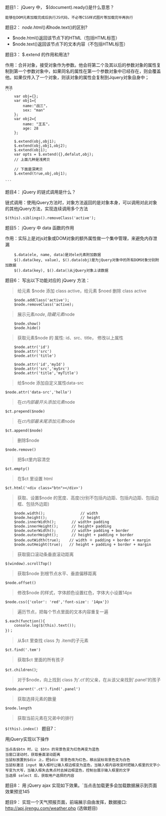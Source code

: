 题目1： jQuery 中， $(document).ready()是什么意思？

    能够在DOM元素加载完成后执行JS代码，不必等CSS样式图片等加载完毕再执行

题目2： $node.html()和$node.text()的区别?
* $node.html()返回该节点下的HTML（包括HTML标签）
* $node.text()返回该节点下的文本内容（不包括HTML标签）

题目3： $.extend 的作用和用法? 
    
  作用：合并对象，接受对象作为参数。他会将第二个及其以后的参数对象的属性复制到第一个参数对象中，如果同名的属性在第一个参数对象中已经存在，则会覆盖他。如果仅传入了一个对象，则该对象的属性会复制到Jquery对象自身中；

    用法
    ```
        var obj={};
        var obj1={
            name:"战三"，
            sex: "man"
        };
        var obj2={
            name: "王五"，
            age: 28
        };

        $.extend(obj,obj1);
        $.extend(obj,obj1,obj2);
        $.extend(obj1);
        var opts = $.extend({},defalut,obj);
        // 上面几种是浅拷贝  

        // 下面是深拷贝 
        $.extend(true,obj,obj1);
   
    ```   

题目4： jQuery 的链式调用是什么？

链式调用：使用jQuery方法时，对象方法返回的是对象本身，可以调用对此对象的其他jQuery方法，实现连续调用多个方法

`$(this).siblings().removeClass('active');`

题目5： jQuery 中 data 函数的作用

作用：实际上是对js对象或DOM对象的额外属性做一个集中管理，来避免内存泄漏
```
    $.data(ele, name, data)是对ele元素附加数据
    $().data(key, value), $().data(obj)是为jQuery对象中的所有DOM对象分别附加数据
    $().data(key), $().data()从jQuery对象上读数据
```
题目6： 写出以下功能对应的 jQuery 方法：

> 给元素 $node 添加 class active，给元素 $noed 删除 class active
```
    $node.addClass('active');
    $node.removeClass('active);
```

>展示元素$node, 隐藏元素$node
```
    $node.show()
    $node.hide()
```

>获取元素$node 的 属性: id、src、title， 修改以上属性
```
    $node.attr('id')
    $node.attr('src')
    $node.attr('title')

    $node.attr('id','myId')
    $node.attr('src','mySrc')
    $node.attr('title','myTitle')
```
>给$node 添加自定义属性data-src

`$node.attr('data-src','hello')`

>在$ct 内部最开头添加元素$node

`$ct.prepend($node)`

>在$ct 内部最末尾添加元素$node

`$ct.append($node)`

>删除$node

`$node.remove()`

>把$ct里内容清空

`$ct.empty()`

>在$ct 里设置 html <div class="btn"></div>

`$ct.html('<div class="btn"></div>')`

>获取、设置$node 的宽度、高度(分别不包括内边距、包括内边距、包括边框、包括外边距)

```
    $node.width();                // width
    $node.height();               // height
    $node.innerWidth();       // width+ padding
    $node.innerHeight();      // height+ padding
    $node.outerWidth();       // width+ padding + border
    $node.outerHeight();      // height + padding + border
    $node.outWidth(true);    // width ＋ padding + border + margin
    $node.outHeight(true);   // height + padding + border + margin
```

>获取窗口滚动条垂直滚动距离

`$(window).scrollTop()`

>获取$node 到根节点水平、垂直偏移距离

`$node.offset()`

>修改$node 的样式，字体颜色设置红色，字体大小设置14px

`$node.css({'color': 'red','font-size': '14px'})`

>遍历节点，把每个节点里面的文本内容重复一遍

```
$.each(function(){
    console.log($(this).text());
})；
```
>从$ct 里查找 class 为 .item的子元素

`$ct.find('.tem')`
>获取$ct 里面的所有孩子

`$ct.children()`;

>对于$node，向上找到 class 为'.ct'的父亲，在从该父亲找到'.panel'的孩子

`$node.parent('.ct').find('.panel')`

>获取选择元素的数量

`$node.length`

>获取当前元素在兄弟中的排行

`$(this).index()
`
题目7：

用jQuery实现以下操作

    当点击$btn 时，让 $btn 的背景色变为红色再变为蓝色
    当窗口滚动时，获取垂直滚动距离
    当鼠标放置到$div 上，把$div 背景色改为红色，移出鼠标背景色变为白色
    当鼠标激活 input 输入框时让输入框边框变为蓝色，当输入框内容改变时把输入框里的文字小写变为大写，当输入框失去焦点时去掉边框蓝色，控制台展示输入框里的文字
    当选择 select 后，获取用户选择的内容

题目8： 用 jQuery ajax 实现如下效果。`当点击加载更多会加载数据展示到页面效果预览145

题目9： 实现一个天气预报页面，前端展示自由发挥，数据接口: http://api.jirengu.com/weather.php (选做题目)